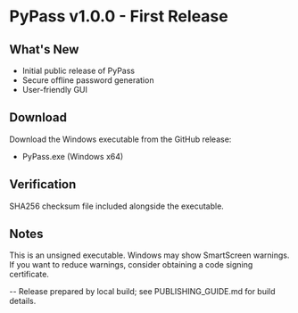 # PyPass v1.0.0 - First Release

## What's New
- Initial public release of PyPass
- Secure offline password generation
- User-friendly GUI

## Download
Download the Windows executable from the GitHub release:

- PyPass.exe (Windows x64)

## Verification
SHA256 checksum file included alongside the executable.

## Notes
This is an unsigned executable. Windows may show SmartScreen warnings. If you want to reduce warnings, consider obtaining a code signing certificate.

--
Release prepared by local build; see PUBLISHING_GUIDE.md for build details.
